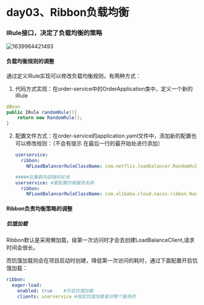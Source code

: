 # day03、Ribbon负载均衡

### IRule接口，决定了负载均衡的策略 

![1639964421493](G:%5CTYPORA%E6%96%87%E6%A1%A3%E5%A1%AB%E5%85%85%5C%E9%BB%91%E9%A9%ACspringcloud%E5%86%85%E5%AE%B9%5Cspringcloud%5Cday01%20model3%20Ribbon%E8%B4%9F%E8%BD%BD%E5%9D%87%E8%A1%A1.assets%5C1639964421493-1640051880272.png)

#### 负载均衡规则的调整

通过定义IRule实现可以修改负载均衡规则，有两种方式：

1. 代码方式实现：在order-service中的OrderApplication类中，定义一个新的IRule

```java
@Bean
public IRule randomRule(){   
    return new RandomRule();
}
```

2. 配置文件方式：在order-service的application.yaml文件中，添加新的配置也可以修改规则：（不会有提示 在最后一行的最开始处进行添加）

   ```yaml
   userservice:
     ribbon:
       NFLoadBalancerRuleClassName: com.netflix.loadbalancer.RandomRule    #负载均衡规则
   ```

   ```yaml
   #####在集群内部随机轮询
   userservice: #要配置的微服务名称
     ribbon:
       NFLoadBalancerRuleClassName: com.alibaba.cloud.nacos.ribbon.NacosRule
   ```
   
   

#### Ribbon负责均衡策略的调整

##### 饥饿加载

Ribbon默认是采用懒加载，级第一次访问时才会去创建LoadBalanceClient,请求时间会很长。

而饥饿加载则会在项目启动时创建，降低第一次访问的耗时，通过下面配置开启饥饿加载：

```yaml
ribbon:
  eager-load:
    enabled: true    #开启饥饿加载
    clients: userservice #指定饥饿加载是对哪个服务的
```



